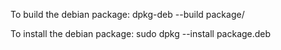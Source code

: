 To build the debian package:
dpkg-deb --build package/

To install the debian package:
sudo dpkg --install package.deb
